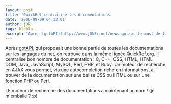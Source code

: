 ```yaml
---
layout: post
title: 'QuickRef centralise les documentations'
date: '2006-09-09 04:13:01'
author: j0k
tags: blabla
excerpt: "Après [gotAPI](http://www.j0k3r.net/news-gotapi-le-must-de-la-documentation-1227.html), qui proposait une bonne partie de toutes les documentations sur les langages du net, on retrouve dans la même lignée [QuickRef.org](http://www.quickref.org/).     \nIl centralise bon nombre de documentation : C, C++, CSS, HTML, HTML DOM, Java, JavaScript, MySQL,      …"
---
```


Après [gotAPI](http://www.j0k3r.net/news-gotapi-le-must-de-la-documentation-1227.html), qui proposait une bonne partie de toutes les documentations sur les langages du net, on retrouve dans la même lignée [QuickRef.org](http://www.quickref.org/).
Il centralise bon nombre de documentation : C, C++, CSS, HTML, HTML DOM, Java, JavaScript, MySQL, Perl, PHP, et Ruby.   Un moteur de recherche en AJAX vous permet, via une autocompletion riche en informations, à trouver de la documentation sur une balise CSS ou HTML ou sur une fonction PHP ou Perl.

LE moteur de recherche des documentations a maintenant un nom ! (je m'emballe ? :p)
